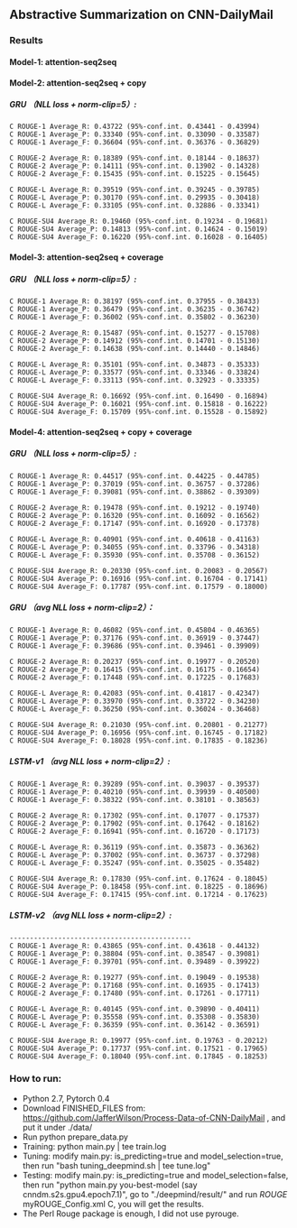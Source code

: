 ## Abstractive Summarization on CNN-DailyMail

### Results
#### Model-1: attention-seq2seq

#### Model-2: attention-seq2seq + copy
##### GRU （NLL loss + norm-clip=5）:
```
C ROUGE-1 Average_R: 0.43722 (95%-conf.int. 0.43441 - 0.43994)
C ROUGE-1 Average_P: 0.33340 (95%-conf.int. 0.33090 - 0.33587)
C ROUGE-1 Average_F: 0.36604 (95%-conf.int. 0.36376 - 0.36829)

C ROUGE-2 Average_R: 0.18389 (95%-conf.int. 0.18144 - 0.18637)
C ROUGE-2 Average_P: 0.14111 (95%-conf.int. 0.13902 - 0.14328)
C ROUGE-2 Average_F: 0.15435 (95%-conf.int. 0.15225 - 0.15645)

C ROUGE-L Average_R: 0.39519 (95%-conf.int. 0.39245 - 0.39785)
C ROUGE-L Average_P: 0.30170 (95%-conf.int. 0.29935 - 0.30418)
C ROUGE-L Average_F: 0.33105 (95%-conf.int. 0.32886 - 0.33341)

C ROUGE-SU4 Average_R: 0.19460 (95%-conf.int. 0.19234 - 0.19681)
C ROUGE-SU4 Average_P: 0.14813 (95%-conf.int. 0.14624 - 0.15019)
C ROUGE-SU4 Average_F: 0.16220 (95%-conf.int. 0.16028 - 0.16405)
```
#### Model-3: attention-seq2seq + coverage

##### GRU （NLL loss + norm-clip=5）:
```
C ROUGE-1 Average_R: 0.38197 (95%-conf.int. 0.37955 - 0.38433)
C ROUGE-1 Average_P: 0.36479 (95%-conf.int. 0.36235 - 0.36742)
C ROUGE-1 Average_F: 0.36002 (95%-conf.int. 0.35802 - 0.36230)

C ROUGE-2 Average_R: 0.15487 (95%-conf.int. 0.15277 - 0.15708)
C ROUGE-2 Average_P: 0.14912 (95%-conf.int. 0.14701 - 0.15130)
C ROUGE-2 Average_F: 0.14638 (95%-conf.int. 0.14440 - 0.14846)

C ROUGE-L Average_R: 0.35101 (95%-conf.int. 0.34873 - 0.35333)
C ROUGE-L Average_P: 0.33577 (95%-conf.int. 0.33346 - 0.33824)
C ROUGE-L Average_F: 0.33113 (95%-conf.int. 0.32923 - 0.33335)

C ROUGE-SU4 Average_R: 0.16692 (95%-conf.int. 0.16490 - 0.16894)
C ROUGE-SU4 Average_P: 0.16021 (95%-conf.int. 0.15818 - 0.16222)
C ROUGE-SU4 Average_F: 0.15709 (95%-conf.int. 0.15528 - 0.15892)
```
#### Model-4: attention-seq2seq + copy + coverage

##### GRU （NLL loss + norm-clip=5）:
```
C ROUGE-1 Average_R: 0.44517 (95%-conf.int. 0.44225 - 0.44785)
C ROUGE-1 Average_P: 0.37019 (95%-conf.int. 0.36757 - 0.37286)
C ROUGE-1 Average_F: 0.39081 (95%-conf.int. 0.38862 - 0.39309)

C ROUGE-2 Average_R: 0.19478 (95%-conf.int. 0.19212 - 0.19740)
C ROUGE-2 Average_P: 0.16320 (95%-conf.int. 0.16092 - 0.16562)
C ROUGE-2 Average_F: 0.17147 (95%-conf.int. 0.16920 - 0.17378)

C ROUGE-L Average_R: 0.40901 (95%-conf.int. 0.40618 - 0.41163)
C ROUGE-L Average_P: 0.34055 (95%-conf.int. 0.33796 - 0.34318)
C ROUGE-L Average_F: 0.35930 (95%-conf.int. 0.35708 - 0.36152)

C ROUGE-SU4 Average_R: 0.20330 (95%-conf.int. 0.20083 - 0.20567)
C ROUGE-SU4 Average_P: 0.16916 (95%-conf.int. 0.16704 - 0.17141)
C ROUGE-SU4 Average_F: 0.17787 (95%-conf.int. 0.17579 - 0.18000)
```
##### GRU （avg NLL loss + norm-clip=2）：
```
C ROUGE-1 Average_R: 0.46082 (95%-conf.int. 0.45804 - 0.46365)
C ROUGE-1 Average_P: 0.37176 (95%-conf.int. 0.36919 - 0.37447)
C ROUGE-1 Average_F: 0.39686 (95%-conf.int. 0.39461 - 0.39909)

C ROUGE-2 Average_R: 0.20237 (95%-conf.int. 0.19977 - 0.20520)
C ROUGE-2 Average_P: 0.16415 (95%-conf.int. 0.16175 - 0.16654)
C ROUGE-2 Average_F: 0.17448 (95%-conf.int. 0.17225 - 0.17683)

C ROUGE-L Average_R: 0.42083 (95%-conf.int. 0.41817 - 0.42347)
C ROUGE-L Average_P: 0.33970 (95%-conf.int. 0.33722 - 0.34230)
C ROUGE-L Average_F: 0.36250 (95%-conf.int. 0.36024 - 0.36468)

C ROUGE-SU4 Average_R: 0.21030 (95%-conf.int. 0.20801 - 0.21277)
C ROUGE-SU4 Average_P: 0.16956 (95%-conf.int. 0.16745 - 0.17182)
C ROUGE-SU4 Average_F: 0.18028 (95%-conf.int. 0.17835 - 0.18236)
```
##### LSTM-v1 （avg NLL loss + norm-clip=2）:
```
C ROUGE-1 Average_R: 0.39289 (95%-conf.int. 0.39037 - 0.39537)
C ROUGE-1 Average_P: 0.40210 (95%-conf.int. 0.39939 - 0.40500)
C ROUGE-1 Average_F: 0.38322 (95%-conf.int. 0.38101 - 0.38563)

C ROUGE-2 Average_R: 0.17302 (95%-conf.int. 0.17077 - 0.17537)
C ROUGE-2 Average_P: 0.17902 (95%-conf.int. 0.17642 - 0.18162)
C ROUGE-2 Average_F: 0.16941 (95%-conf.int. 0.16720 - 0.17173)

C ROUGE-L Average_R: 0.36119 (95%-conf.int. 0.35873 - 0.36362)
C ROUGE-L Average_P: 0.37002 (95%-conf.int. 0.36737 - 0.37298)
C ROUGE-L Average_F: 0.35247 (95%-conf.int. 0.35025 - 0.35482)

C ROUGE-SU4 Average_R: 0.17830 (95%-conf.int. 0.17624 - 0.18045)
C ROUGE-SU4 Average_P: 0.18458 (95%-conf.int. 0.18225 - 0.18696)
C ROUGE-SU4 Average_F: 0.17415 (95%-conf.int. 0.17214 - 0.17623)
```
##### LSTM-v2 （avg NLL loss + norm-clip=2）:
```
---------------------------------------------
C ROUGE-1 Average_R: 0.43865 (95%-conf.int. 0.43618 - 0.44132)
C ROUGE-1 Average_P: 0.38804 (95%-conf.int. 0.38547 - 0.39081)
C ROUGE-1 Average_F: 0.39701 (95%-conf.int. 0.39489 - 0.39922)

C ROUGE-2 Average_R: 0.19277 (95%-conf.int. 0.19049 - 0.19538)
C ROUGE-2 Average_P: 0.17168 (95%-conf.int. 0.16935 - 0.17413)
C ROUGE-2 Average_F: 0.17480 (95%-conf.int. 0.17261 - 0.17711)

C ROUGE-L Average_R: 0.40145 (95%-conf.int. 0.39890 - 0.40411)
C ROUGE-L Average_P: 0.35558 (95%-conf.int. 0.35308 - 0.35830)
C ROUGE-L Average_F: 0.36359 (95%-conf.int. 0.36142 - 0.36591)

C ROUGE-SU4 Average_R: 0.19977 (95%-conf.int. 0.19763 - 0.20212)
C ROUGE-SU4 Average_P: 0.17737 (95%-conf.int. 0.17521 - 0.17965)
C ROUGE-SU4 Average_F: 0.18040 (95%-conf.int. 0.17845 - 0.18253)
```

### How to run:
- Python 2.7, Pytorch 0.4
- Download FINISHED_FILES from: https://github.com/JafferWilson/Process-Data-of-CNN-DailyMail , and put it under ./data/
- Run python prepare_data.py
- Training: python main.py | tee train.log
- Tuning: modify main.py: is_predicting=true and model_selection=true, then run "bash tuning_deepmind.sh | tee tune.log"
- Testing: modify main.py: is_predicting=true and model_selection=false, then run "python main.py you-best-model (say cnndm.s2s.gpu4.epoch7.1)", go to "./deepmind/result/" and run  $ROUGE$ myROUGE_Config.xml C, you will get the results.
- The Perl Rouge package is enough, I did not use pyrouge.
